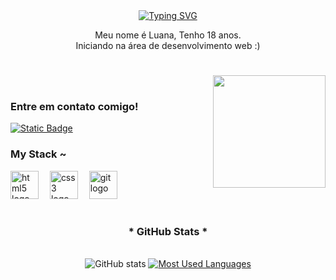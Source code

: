 <div align="center">
  <a href="https://git.io/typing-svg">
    <a href="https://git.io/typing-svg"><img src="https://readme-typing-svg.demolab.com?font=Fira+Code&pause=1000&color=FF00F6&width=435&lines=%E2%8A%B9+Bem+Vindo(a)+ao+meu+perfil!+%CB%99%E1%B5%95%CB%99+%E2%8A%B9;%E2%80%8E+%E2%80%8E+%E2%80%8E+%E2%80%8E+%E2%80%8E+%E2%80%8E+%E2%80%8E+%E2%80%8E+%E2%80%8E%E2%8A%B9+%CB%99%E1%B5%95%CB%99+Sobre+mim+%E2%8A%B9" alt="Typing SVG" /></a>
  </a>
</div>

<p align="center">Meu nome é Luana, Tenho 18 anos. <br> Iniciando na área de desenvolvimento web :)
  
#

<img align="right" alt="" height="180px" src="https://i.pinimg.com/originals/eb/50/87/eb50875a68b04b0480fa929af2c7547c.gif"> 

<br>

<h3 align="left">Entre em contato comigo!</h3>

[![Static Badge](https://img.shields.io/badge/-Discord?style=for-the-badge&logo=discord&logoColor=FF00F6&logoSize=Auto&label=Discord&labelColor=000&color=000)](https://Discordapp.com/users/1225694486558937128)
  
<h3 align="left">My Stack ~</h3>

<div align="left">
  <img src="https://cdn.jsdelivr.net/gh/devicons/devicon/icons/html5/html5-original.svg" height="45" alt="html5 logo"  />
  <img width="10" />
  <img a href="Discordapp.com/users/1225694486558937128" src="https://cdn.jsdelivr.net/gh/devicons/devicon/icons/css3/css3-original.svg" height="45" alt="css3 logo"  />
  <img width="10" />
  <img src="https://img.icons8.com/?size=100&id=20906&format=png&color=000000" height="45" alt="git logo" />
 
  <br>
  
</div>

#

<div style="text-align: center;" align="center">
  <h3>* GitHub Stats *</h3>
  <br>
  <img src="https://github-readme-stats-git-masterrstaa-rickstaa.vercel.app/api?username=LuaT0p&hide_title=true&show_icons=true&include_all_commits=false&count_private=true&line_height=25&hide=issues&bg_color=000&title_color=FF00F6&text_color=FFF&border_radius=3&border_color=36123c&icon_color=FF00F6&theme=jolly" alt="GitHub stats">

  <a href="https://github.com/LuaT0p/github-readme-stats">
    <img src="https://github-readme-stats-git-masterrstaa-rickstaa.vercel.app/api/top-langs/?username=LuaT0p&line_height=10&card_width=290&layout=compact&hide_title=false&count_private=true&langs_count=4&show_icons=true&title_color=FF00F6&hide=html,scss,less&bg_color=000&text_color=8B8B8B&border_radius=3&border_color=561760&count_private=true" alt="Most Used Languages">
  </a>
</div>

